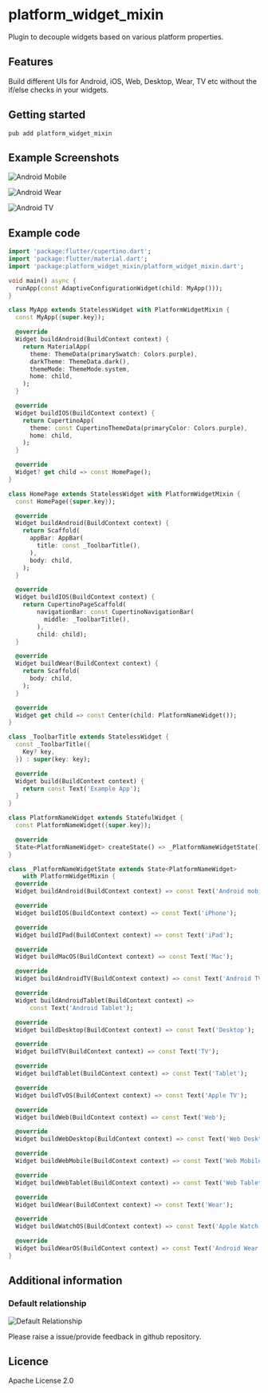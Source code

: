# platform_widget_mixin

Plugin to decouple widgets based on various platform properties.

## Features

Build different UIs for Android, iOS, Web, Desktop, Wear, TV etc without the if/else checks in your widgets.

## Getting started

```
pub add platform_widget_mixin
```

## Example Screenshots

![Android Mobile](https://github.com/imrhk/platform_widget_mixin/blob/main/screenshots/android_mobile.png)

![Android Wear](https://github.com/imrhk/platform_widget_mixin/blob/main/screenshots/android_wear.png)

![Android TV](https://github.com/imrhk/platform_widget_mixin/blob/main/screenshots/android_tv.png)

## Example code

```dart
import 'package:flutter/cupertino.dart';
import 'package:flutter/material.dart';
import 'package:platform_widget_mixin/platform_widget_mixin.dart';

void main() async {
  runApp(const AdaptiveConfigurationWidget(child: MyApp()));
}

class MyApp extends StatelessWidget with PlatformWidgetMixin {
  const MyApp({super.key});

  @override
  Widget buildAndroid(BuildContext context) {
    return MaterialApp(
      theme: ThemeData(primarySwatch: Colors.purple),
      darkTheme: ThemeData.dark(),
      themeMode: ThemeMode.system,
      home: child,
    );
  }

  @override
  Widget buildIOS(BuildContext context) {
    return CupertinoApp(
      theme: const CupertinoThemeData(primaryColor: Colors.purple),
      home: child,
    );
  }

  @override
  Widget? get child => const HomePage();
}

class HomePage extends StatelessWidget with PlatformWidgetMixin {
  const HomePage({super.key});

  @override
  Widget buildAndroid(BuildContext context) {
    return Scaffold(
      appBar: AppBar(
        title: const _ToolbarTitle(),
      ),
      body: child,
    );
  }

  @override
  Widget buildIOS(BuildContext context) {
    return CupertinoPageScaffold(
        navigationBar: const CupertinoNavigationBar(
          middle: _ToolbarTitle(),
        ),
        child: child);
  }

  @override
  Widget buildWear(BuildContext context) {
    return Scaffold(
      body: child,
    );
  }

  @override
  Widget get child => const Center(child: PlatformNameWidget());
}

class _ToolbarTitle extends StatelessWidget {
  const _ToolbarTitle({
    Key? key,
  }) : super(key: key);

  @override
  Widget build(BuildContext context) {
    return const Text('Example App');
  }
}

class PlatformNameWidget extends StatefulWidget {
  const PlatformNameWidget({super.key});

  @override
  State<PlatformNameWidget> createState() => _PlatformNameWidgetState();
}

class _PlatformNameWidgetState extends State<PlatformNameWidget>
    with PlatformWidgetMixin {
  @override
  Widget buildAndroid(BuildContext context) => const Text('Android mobile');

  @override
  Widget buildIOS(BuildContext context) => const Text('iPhone');

  @override
  Widget buildIPad(BuildContext context) => const Text('iPad');

  @override
  Widget buildMacOS(BuildContext context) => const Text('Mac');

  @override
  Widget buildAndroidTV(BuildContext context) => const Text('Android TV');

  @override
  Widget buildAndroidTablet(BuildContext context) =>
      const Text('Android Tablet');

  @override
  Widget buildDesktop(BuildContext context) => const Text('Desktop');

  @override
  Widget buildTV(BuildContext context) => const Text('TV');

  @override
  Widget buildTablet(BuildContext context) => const Text('Tablet');

  @override
  Widget buildTvOS(BuildContext context) => const Text('Apple TV');

  @override
  Widget buildWeb(BuildContext context) => const Text('Web');

  @override
  Widget buildWebDesktop(BuildContext context) => const Text('Web Desktop');

  @override
  Widget buildWebMobile(BuildContext context) => const Text('Web Mobile');

  @override
  Widget buildWebTablet(BuildContext context) => const Text('Web Tablet');

  @override
  Widget buildWear(BuildContext context) => const Text('Wear');

  @override
  Widget buildWatchOS(BuildContext context) => const Text('Apple Watch');

  @override
  Widget buildWearOS(BuildContext context) => const Text('Android Wear');
}

```

## Additional information

### Default relationship

![Default Relationship](https://github.com/imrhk/platform_widget_mixin/blob/main/default_relations.svg)

Please raise a issue/provide feedback in github repository.

## Licence

Apache License 2.0
